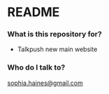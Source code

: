 # README #

### What is this repository for? ###
* Talkpush new main website

### Who do I talk to? ###
sophia.haines@gmail.com